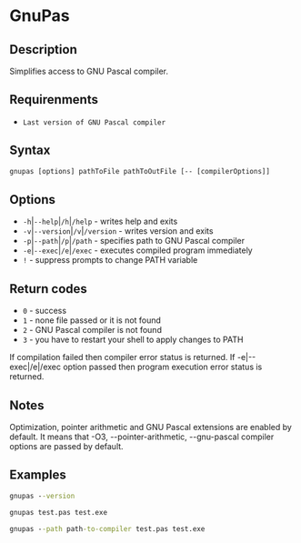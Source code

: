 # GnuPas

## Description

Simplifies access to GNU Pascal compiler.

## Requirenments

- `Last version of GNU Pascal compiler`

## Syntax

```bat
gnupas [options] pathToFile pathToOutFile [-- [compilerOptions]]
```

## Options

- `-h`|`--help`|`/h`|`/help` - writes help and exits
- `-v`|`--version`|`/v`|`/version` - writes version and exits
- `-p`|`--path`|`/p`|`/path` - specifies path to GNU Pascal compiler
- `-e`|`--exec`|`/e`|`/exec` - executes compiled program immediately
- `!` - suppress prompts to change PATH variable

## Return codes

- `0` - success
- `1` - none file passed or it is not found
- `2` - GNU Pascal compiler is not found
- `3` - you have to restart your shell to apply changes to PATH

If compilation failed then compiler error status is returned.
If -e|--exec|/e|/exec option passed then program execution error status is returned.

## Notes
Optimization, pointer arithmetic and GNU Pascal extensions are enabled by default.
It means that -O3, --pointer-arithmetic, --gnu-pascal compiler options are passed by default.

## Examples

```bat
gnupas --version
```

```bat
gnupas test.pas test.exe
```

```bat
gnupas --path path-to-compiler test.pas test.exe
```

